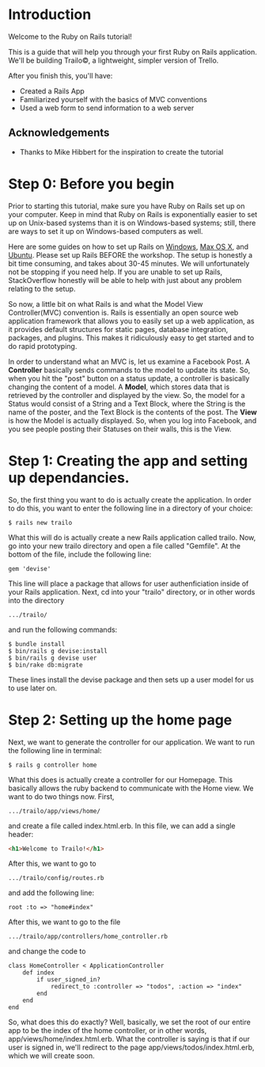 Introduction
======================
Welcome to the Ruby on Rails tutorial!

This is a guide that will help you through your first Ruby on Rails application. We'll be building Trailo©, a lightweight, simpler version of Trello.

After you finish this, you'll have:

* Created a Rails App
* Familiarized yourself with the basics of MVC conventions
* Used a web form to send information to a web server

Acknowledgements
----------------------
* Thanks to Mike Hibbert for the inspiration to create the tutorial

Step 0: Before you begin
=========================
Prior to starting this tutorial, make sure you have Ruby on Rails set up on your computer. Keep in mind that Ruby on Rails is exponentially easier to set up on Unix-based systems than it is on Windows-based systems; still, there are ways to set it up on Windows-based computers as well. 

Here are some guides on how to set up Rails on <a href="https://s3.amazonaws.com/railsinstaller/Windows/railsinstaller-3.1.0.exe">Windows</a>, <a href="https://gorails.com/setup/osx/10.10-yosemite">Max OS X</a>, and <a href="https://gorails.com/setup/ubuntu/14.04">Ubuntu</a>. Please set up Rails BEFORE the workshop. The setup is honestly a bit time consuming, and takes about 30-45 minutes. We will unfortunately not be stopping if you need help. If you are unable to set up Rails, StackOverflow honestly will be able to help with just about any problem relating to the setup. 

So now, a little bit on what Rails is and what the Model View Controller(MVC) convention is. Rails is essentially an open source web application framework that allows you to easily set up a web application, as it provides default structures for static pages, database integration, packages, and plugins. This makes it ridiculously easy to get started and to do rapid prototyping. 

In order to understand what an MVC is, let us examine a Facebook Post. A <b>Controller</b> basically sends commands to the model to update its state. So, when you hit the "post" button on a status update, a controller is basically changing the content of a model. A <b>Model</b>, which stores data that is retrieved by the controller and displayed by the view. So, the model for a Status would consist of a String and a Text Block, where the String is the name of the poster, and the Text Block is the contents of the post. The <b>View</b> is how the Model is actually displayed. So, when you log into Facebook, and you see people posting their Statuses on their walls, this is the View. 

Step 1: Creating the app and setting up dependancies. 
=========================
So, the first thing you want to do is actually create the application. In order to do this, you want to enter the following line in a directory of your choice: 
```
$ rails new trailo
```
What this will do is actually create a new Rails application called trailo. Now, go into your new trailo directory and open a file called "Gemfile". At the bottom of the file, include the following line: 
```
gem 'devise'
```
This line will place a package that allows for user authenficiation inside of your Rails application. Next, cd into your "trailo" directory, or in other words into the directory 
```
.../trailo/
```
and run the following commands:
```
$ bundle install
$ bin/rails g devise:install
$ bin/rails g devise user
$ bin/rake db:migrate
```
These lines install the devise package and then sets up a user model for us to use later on. 

Step 2: Setting up the home page
===============================
Next, we want to generate the controller for our application. We want to run the following line in terminal: 
```
$ rails g controller home
```
What this does is actually create a controller for our Homepage. This basically allows the ruby backend to communicate with the Home view. We want to do two things now. First, 
```
.../trailo/app/views/home/
```
and create a file called index.html.erb. In this file, we can add a single header: 
```html
<h1>Welcome to Trailo!</h1>
```
After this, we want to go to
```
.../trailo/config/routes.rb
```
and add the following line:
```
root :to => "home#index"
```

After this, we want to go to the file
```
.../trailo/app/controllers/home_controller.rb
```
and change the code to 
```
class HomeController < ApplicationController
	def index
		if user_signed_in?
			redirect_to :controller => "todos", :action => "index"
		end
	end
end
```
So, what does this do exactly? Well, basically, we set the root of our entire app to be the index of the home controller, or in other words, app/views/home/index.html.erb. What the controller is saying is that if our user is signed in, we'll redirect to the page app/views/todos/index.html.erb, which we will create soon. 